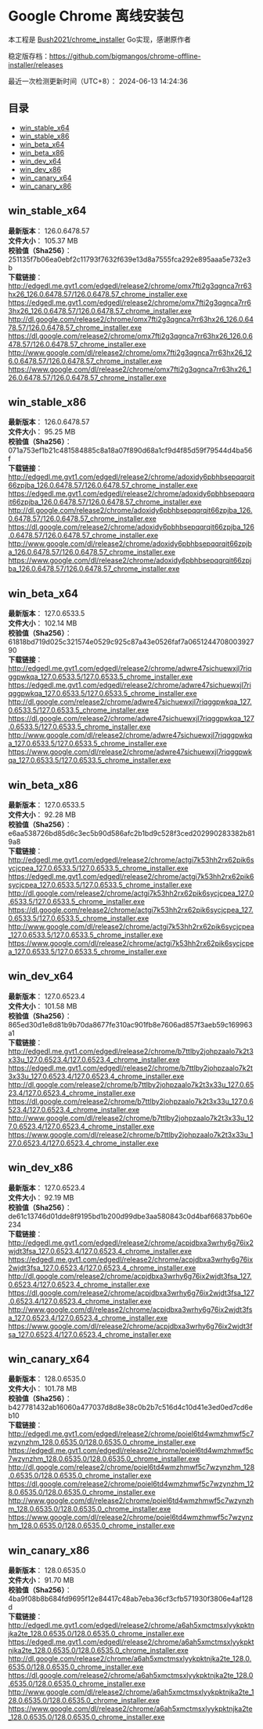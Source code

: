 # Google Chrome 离线安装包
本工程是 [Bush2021/chrome_installer](https://github.com/Bush2021/chrome_installer) Go实现，感谢原作者

稳定版存档：<https://github.com/bigmangos/chrome-offline-installer/releases>

最近一次检测更新时间（UTC+8）：
2024-06-13 14:24:36

## 目录
* [win_stable_x64](https://github.com/bigmangos/chrome-offline-installer?tab=readme-ov-file#win_stable_x64)
* [win_stable_x86](https://github.com/bigmangos/chrome-offline-installer?tab=readme-ov-file#win_stable_x86)
* [win_beta_x64](https://github.com/bigmangos/chrome-offline-installer?tab=readme-ov-file#win_beta_x64)
* [win_beta_x86](https://github.com/bigmangos/chrome-offline-installer?tab=readme-ov-file#win_beta_x86)
* [win_dev_x64](https://github.com/bigmangos/chrome-offline-installer?tab=readme-ov-file#win_dev_x64)
* [win_dev_x86](https://github.com/bigmangos/chrome-offline-installer?tab=readme-ov-file#win_dev_x86)
* [win_canary_x64](https://github.com/bigmangos/chrome-offline-installer?tab=readme-ov-file#win_canary_x64)
* [win_canary_x86](https://github.com/bigmangos/chrome-offline-installer?tab=readme-ov-file#win_canary_x86)

## win_stable_x64
**最新版本**： 126.0.6478.57  
**文件大小**： 105.37 MB  
**校验值（Sha256）**： 251135f7b06ea0ebf2c11793f7632f639e13d8a7555fca292e895aaa5e732e3b  
**下载链接**：
http://edgedl.me.gvt1.com/edgedl/release2/chrome/omx7fti2g3qgnca7rr63hx26_126.0.6478.57/126.0.6478.57_chrome_installer.exe
https://edgedl.me.gvt1.com/edgedl/release2/chrome/omx7fti2g3qgnca7rr63hx26_126.0.6478.57/126.0.6478.57_chrome_installer.exe
http://dl.google.com/release2/chrome/omx7fti2g3qgnca7rr63hx26_126.0.6478.57/126.0.6478.57_chrome_installer.exe
https://dl.google.com/release2/chrome/omx7fti2g3qgnca7rr63hx26_126.0.6478.57/126.0.6478.57_chrome_installer.exe
http://www.google.com/dl/release2/chrome/omx7fti2g3qgnca7rr63hx26_126.0.6478.57/126.0.6478.57_chrome_installer.exe
https://www.google.com/dl/release2/chrome/omx7fti2g3qgnca7rr63hx26_126.0.6478.57/126.0.6478.57_chrome_installer.exe
## win_stable_x86
**最新版本**： 126.0.6478.57  
**文件大小**： 95.25 MB  
**校验值（Sha256）**： 071a753ef1b21c481584885c8a18a07f890d68a1cf9d4f85d59f79544d4ba56f  
**下载链接**：
http://edgedl.me.gvt1.com/edgedl/release2/chrome/adoxidy6pbhbsepqqrqit66zpjba_126.0.6478.57/126.0.6478.57_chrome_installer.exe
https://edgedl.me.gvt1.com/edgedl/release2/chrome/adoxidy6pbhbsepqqrqit66zpjba_126.0.6478.57/126.0.6478.57_chrome_installer.exe
http://dl.google.com/release2/chrome/adoxidy6pbhbsepqqrqit66zpjba_126.0.6478.57/126.0.6478.57_chrome_installer.exe
https://dl.google.com/release2/chrome/adoxidy6pbhbsepqqrqit66zpjba_126.0.6478.57/126.0.6478.57_chrome_installer.exe
http://www.google.com/dl/release2/chrome/adoxidy6pbhbsepqqrqit66zpjba_126.0.6478.57/126.0.6478.57_chrome_installer.exe
https://www.google.com/dl/release2/chrome/adoxidy6pbhbsepqqrqit66zpjba_126.0.6478.57/126.0.6478.57_chrome_installer.exe
## win_beta_x64
**最新版本**： 127.0.6533.5  
**文件大小**： 102.14 MB  
**校验值（Sha256）**： 61818bd719d025c321574e0529c925c87a43e0526faf7a065124470800392790  
**下载链接**：
http://edgedl.me.gvt1.com/edgedl/release2/chrome/adwre47sichuewxjl7riqggpwkqa_127.0.6533.5/127.0.6533.5_chrome_installer.exe
https://edgedl.me.gvt1.com/edgedl/release2/chrome/adwre47sichuewxjl7riqggpwkqa_127.0.6533.5/127.0.6533.5_chrome_installer.exe
http://dl.google.com/release2/chrome/adwre47sichuewxjl7riqggpwkqa_127.0.6533.5/127.0.6533.5_chrome_installer.exe
https://dl.google.com/release2/chrome/adwre47sichuewxjl7riqggpwkqa_127.0.6533.5/127.0.6533.5_chrome_installer.exe
http://www.google.com/dl/release2/chrome/adwre47sichuewxjl7riqggpwkqa_127.0.6533.5/127.0.6533.5_chrome_installer.exe
https://www.google.com/dl/release2/chrome/adwre47sichuewxjl7riqggpwkqa_127.0.6533.5/127.0.6533.5_chrome_installer.exe
## win_beta_x86
**最新版本**： 127.0.6533.5  
**文件大小**： 92.28 MB  
**校验值（Sha256）**： e6aa538726bd85d6c3ec5b90d586afc2b1bd9c528f3ced202990283382b819a8  
**下载链接**：
http://edgedl.me.gvt1.com/edgedl/release2/chrome/actgi7k53hh2rx62pik6sycjcpea_127.0.6533.5/127.0.6533.5_chrome_installer.exe
https://edgedl.me.gvt1.com/edgedl/release2/chrome/actgi7k53hh2rx62pik6sycjcpea_127.0.6533.5/127.0.6533.5_chrome_installer.exe
http://dl.google.com/release2/chrome/actgi7k53hh2rx62pik6sycjcpea_127.0.6533.5/127.0.6533.5_chrome_installer.exe
https://dl.google.com/release2/chrome/actgi7k53hh2rx62pik6sycjcpea_127.0.6533.5/127.0.6533.5_chrome_installer.exe
http://www.google.com/dl/release2/chrome/actgi7k53hh2rx62pik6sycjcpea_127.0.6533.5/127.0.6533.5_chrome_installer.exe
https://www.google.com/dl/release2/chrome/actgi7k53hh2rx62pik6sycjcpea_127.0.6533.5/127.0.6533.5_chrome_installer.exe
## win_dev_x64
**最新版本**： 127.0.6523.4  
**文件大小**： 101.58 MB  
**校验值（Sha256）**： 865ed30d1e8d81b9b70da8677fe310ac901fb8e7606ad857f3aeb59c169963a1  
**下载链接**：
http://edgedl.me.gvt1.com/edgedl/release2/chrome/b7ttlby2johpzaalo7k2t3x33u_127.0.6523.4/127.0.6523.4_chrome_installer.exe
https://edgedl.me.gvt1.com/edgedl/release2/chrome/b7ttlby2johpzaalo7k2t3x33u_127.0.6523.4/127.0.6523.4_chrome_installer.exe
http://dl.google.com/release2/chrome/b7ttlby2johpzaalo7k2t3x33u_127.0.6523.4/127.0.6523.4_chrome_installer.exe
https://dl.google.com/release2/chrome/b7ttlby2johpzaalo7k2t3x33u_127.0.6523.4/127.0.6523.4_chrome_installer.exe
http://www.google.com/dl/release2/chrome/b7ttlby2johpzaalo7k2t3x33u_127.0.6523.4/127.0.6523.4_chrome_installer.exe
https://www.google.com/dl/release2/chrome/b7ttlby2johpzaalo7k2t3x33u_127.0.6523.4/127.0.6523.4_chrome_installer.exe
## win_dev_x86
**最新版本**： 127.0.6523.4  
**文件大小**： 92.19 MB  
**校验值（Sha256）**： de61c13746d01dde8f9195bd1b200d99dbe3aa580843c0d4baf66837bb60e234  
**下载链接**：
http://edgedl.me.gvt1.com/edgedl/release2/chrome/acpjdbxa3wrhy6g76ix2wjdt3fsa_127.0.6523.4/127.0.6523.4_chrome_installer.exe
https://edgedl.me.gvt1.com/edgedl/release2/chrome/acpjdbxa3wrhy6g76ix2wjdt3fsa_127.0.6523.4/127.0.6523.4_chrome_installer.exe
http://dl.google.com/release2/chrome/acpjdbxa3wrhy6g76ix2wjdt3fsa_127.0.6523.4/127.0.6523.4_chrome_installer.exe
https://dl.google.com/release2/chrome/acpjdbxa3wrhy6g76ix2wjdt3fsa_127.0.6523.4/127.0.6523.4_chrome_installer.exe
http://www.google.com/dl/release2/chrome/acpjdbxa3wrhy6g76ix2wjdt3fsa_127.0.6523.4/127.0.6523.4_chrome_installer.exe
https://www.google.com/dl/release2/chrome/acpjdbxa3wrhy6g76ix2wjdt3fsa_127.0.6523.4/127.0.6523.4_chrome_installer.exe
## win_canary_x64
**最新版本**： 128.0.6535.0  
**文件大小**： 101.78 MB  
**校验值（Sha256）**： b427781432ab16060a477037d8d8e38c0b2b7c516d4c10d41e3ed0ed7cd6eb10  
**下载链接**：
http://edgedl.me.gvt1.com/edgedl/release2/chrome/poiel6td4wmzhmwf5c7wzynzhm_128.0.6535.0/128.0.6535.0_chrome_installer.exe
https://edgedl.me.gvt1.com/edgedl/release2/chrome/poiel6td4wmzhmwf5c7wzynzhm_128.0.6535.0/128.0.6535.0_chrome_installer.exe
http://dl.google.com/release2/chrome/poiel6td4wmzhmwf5c7wzynzhm_128.0.6535.0/128.0.6535.0_chrome_installer.exe
https://dl.google.com/release2/chrome/poiel6td4wmzhmwf5c7wzynzhm_128.0.6535.0/128.0.6535.0_chrome_installer.exe
http://www.google.com/dl/release2/chrome/poiel6td4wmzhmwf5c7wzynzhm_128.0.6535.0/128.0.6535.0_chrome_installer.exe
https://www.google.com/dl/release2/chrome/poiel6td4wmzhmwf5c7wzynzhm_128.0.6535.0/128.0.6535.0_chrome_installer.exe
## win_canary_x86
**最新版本**： 128.0.6535.0  
**文件大小**： 91.70 MB  
**校验值（Sha256）**： 4ba9f08b8b684fd9695f12e84417c48ab7eba36cf3cfb571930f3806e4af128d  
**下载链接**：
http://edgedl.me.gvt1.com/edgedl/release2/chrome/a6ah5xmctmsxlyykpktnjka2te_128.0.6535.0/128.0.6535.0_chrome_installer.exe
https://edgedl.me.gvt1.com/edgedl/release2/chrome/a6ah5xmctmsxlyykpktnjka2te_128.0.6535.0/128.0.6535.0_chrome_installer.exe
http://dl.google.com/release2/chrome/a6ah5xmctmsxlyykpktnjka2te_128.0.6535.0/128.0.6535.0_chrome_installer.exe
https://dl.google.com/release2/chrome/a6ah5xmctmsxlyykpktnjka2te_128.0.6535.0/128.0.6535.0_chrome_installer.exe
http://www.google.com/dl/release2/chrome/a6ah5xmctmsxlyykpktnjka2te_128.0.6535.0/128.0.6535.0_chrome_installer.exe
https://www.google.com/dl/release2/chrome/a6ah5xmctmsxlyykpktnjka2te_128.0.6535.0/128.0.6535.0_chrome_installer.exe
